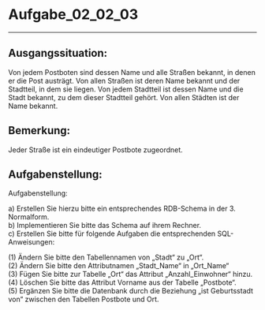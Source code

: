 # Aufgabe_02_02_03

---

## Ausgangssituation:

Von jedem Postboten sind dessen Name und alle Straßen bekannt, in denen er die Post austrägt. Von allen Straßen ist deren Name bekannt und der Stadtteil, in dem sie liegen. Von jedem Stadtteil ist dessen Name und die Stadt bekannt, zu dem dieser Stadtteil gehört. Von allen Städten ist der Name bekannt.

## Bemerkung:

Jeder Straße ist ein eindeutiger Postbote zugeordnet.

## Aufgabenstellung:

Aufgabenstellung:

a)	Erstellen Sie hierzu bitte ein entsprechendes RDB-Schema in der 3. Normalform.<br>
b)	Implementieren Sie bitte das Schema auf ihrem Rechner.<br>
c)	Erstellen Sie bitte für folgende Aufgaben die entsprechenden SQL-Anweisungen:

(1)	Ändern Sie bitte den Tabellennamen von „Stadt“ zu „Ort“.<br>
(2)	Ändern Sie bitte den Attributnamen „Stadt_Name“ in „Ort_Name“<br>
(3)	Fügen Sie bitte zur Tabelle „Ort“ das Attribut „Anzahl_Einwohner“ hinzu.<br>
(4)	Löschen Sie bitte das Attribut Vorname aus der Tabelle „Postbote“.<br>
(5)	Ergänzen Sie bitte die Datenbank durch die Beziehung „ist Geburtsstadt von“ zwischen den Tabellen Postbote und Ort.<br>

